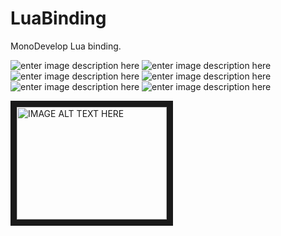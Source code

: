 # LuaBinding

MonoDevelop Lua binding.

![enter image description here][1]
![enter image description here][2]
![enter image description here][3]
![enter image description here][4]
![enter image description here][5]
![enter image description here][6]


<a href="http://www.youtube.com/watch?feature=player_embedded&v=TpXNTCWGV00
" target="_blank"><img src="http://img.youtube.com/vi/TpXNTCWGV00/0.jpg" 
alt="IMAGE ALT TEXT HERE" width="240" height="180" border="10" /></a>

  [1]: http://screenshot.xiatek.org/Kobra/1381594882.png
  [2]: http://screenshot.xiatek.org/Kobra/1381594925.png
  [3]: http://screenshot.xiatek.org/Kobra/1381594686.png
  [4]: http://screenshot.xiatek.org/Kobra/1381594988.png
  [5]: http://screenshot.xiatek.org/Kobra/1381595058.png
  [6]: http://screenshot.xiatek.org/Kobra/1381595163.png
